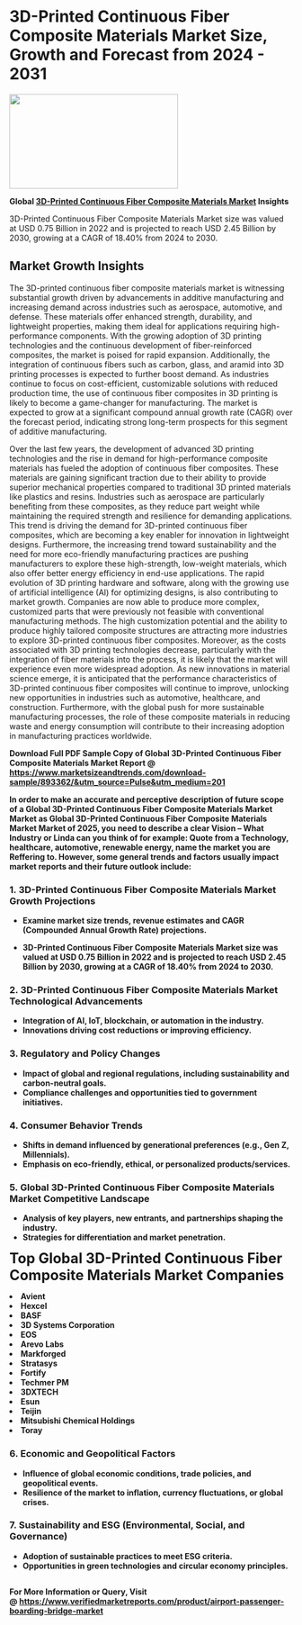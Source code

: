 <H1>3D-Printed Continuous Fiber Composite Materials Market Size, Growth and Forecast from 2024 - 2031</H1><img class="aligncenter size-medium wp-image-584254" src="https://thirdeyenews.in/wp-content/uploads/2024/09/Global-Market-Research-300x168.jpeg" alt="" width="300" height="168" /><p><strong>Global&nbsp;<a href="https://www.marketsizeandtrends.com/download-sample/893362/&amp;utm_source=Pulse&amp;utm_medium=201">3D-Printed Continuous Fiber Composite Materials Market</a> Insights</strong></p><p>3D-Printed Continuous Fiber Composite Materials Market size was valued at USD 0.75 Billion in 2022 and is projected to reach USD 2.45 Billion by 2030, growing at a CAGR of 18.40% from 2024 to 2030.</p><p><h2>Market Growth Insights</h2> <p>The 3D-printed continuous fiber composite materials market is witnessing substantial growth driven by advancements in additive manufacturing and increasing demand across industries such as aerospace, automotive, and defense. These materials offer enhanced strength, durability, and lightweight properties, making them ideal for applications requiring high-performance components. With the growing adoption of 3D printing technologies and the continuous development of fiber-reinforced composites, the market is poised for rapid expansion. Additionally, the integration of continuous fibers such as carbon, glass, and aramid into 3D printing processes is expected to further boost demand. As industries continue to focus on cost-efficient, customizable solutions with reduced production time, the use of continuous fiber composites in 3D printing is likely to become a game-changer for manufacturing. The market is expected to grow at a significant compound annual growth rate (CAGR) over the forecast period, indicating strong long-term prospects for this segment of additive manufacturing.</p> <p><strong></strong></p> <p>Over the last few years, the development of advanced 3D printing technologies and the rise in demand for high-performance composite materials has fueled the adoption of continuous fiber composites. These materials are gaining significant traction due to their ability to provide superior mechanical properties compared to traditional 3D printed materials like plastics and resins. Industries such as aerospace are particularly benefiting from these composites, as they reduce part weight while maintaining the required strength and resilience for demanding applications. This trend is driving the demand for 3D-printed continuous fiber composites, which are becoming a key enabler for innovation in lightweight designs. Furthermore, the increasing trend toward sustainability and the need for more eco-friendly manufacturing practices are pushing manufacturers to explore these high-strength, low-weight materials, which also offer better energy efficiency in end-use applications. The rapid evolution of 3D printing hardware and software, along with the growing use of artificial intelligence (AI) for optimizing designs, is also contributing to market growth. Companies are now able to produce more complex, customized parts that were previously not feasible with conventional manufacturing methods. The high customization potential and the ability to produce highly tailored composite structures are attracting more industries to explore 3D-printed continuous fiber composites. Moreover, as the costs associated with 3D printing technologies decrease, particularly with the integration of fiber materials into the process, it is likely that the market will experience even more widespread adoption. As new innovations in material science emerge, it is anticipated that the performance characteristics of 3D-printed continuous fiber composites will continue to improve, unlocking new opportunities in industries such as automotive, healthcare, and construction. Furthermore, with the global push for more sustainable manufacturing processes, the role of these composite materials in reducing waste and energy consumption will contribute to their increasing adoption in manufacturing practices worldwide.</p> <p><strong></p><p><span class=""><strong>Download Full PDF Sample Copy of Global 3D-Printed Continuous Fiber Composite Materials Market Report</strong> @ <a href="https://www.marketsizeandtrends.com/download-sample/893362/&amp;utm_source=Pulse&amp;utm_medium=201" target="_blank">https://www.marketsizeandtrends.com/download-sample/893362/&amp;utm_source=Pulse&amp;utm_medium=201</a></span></p><p>In order to make an accurate and perceptive description of future scope of a Global&nbsp;3D-Printed Continuous Fiber Composite Materials Market Market as Global&nbsp;3D-Printed Continuous Fiber Composite Materials Market Market of 2025, you need to describe a clear Vision &ndash; What Industry or Linda can you think of for example: Quote from a Technology, healthcare, automotive, renewable energy, name the market you are Reffering to. However, some general trends and factors usually impact market reports and their future outlook include:</p><h3>1.&nbsp;<strong>3D-Printed Continuous Fiber Composite Materials Market Growth Projections</strong></h3><ul><li>Examine market size trends, revenue estimates and CAGR (Compounded Annual Growth Rate) projections.</li><li><p>3D-Printed Continuous Fiber Composite Materials Market size was valued at USD 0.75 Billion in 2022 and is projected to reach USD 2.45 Billion by 2030, growing at a CAGR of 18.40% from 2024 to 2030.</p></li></ul><h3>2.&nbsp;<strong>3D-Printed Continuous Fiber Composite Materials Market Technological Advancements</strong></h3><ul><li>Integration of AI, IoT, blockchain, or automation in the industry.</li><li>Innovations driving cost reductions or improving efficiency.</li></ul><h3>3.&nbsp;<strong>Regulatory and Policy Changes</strong></h3><ul><li>Impact of global and regional regulations, including sustainability and carbon-neutral goals.</li><li>Compliance challenges and opportunities tied to government initiatives.</li></ul><h3>4.&nbsp;<strong>Consumer Behavior Trends</strong></h3><ul><li>Shifts in demand influenced by generational preferences (e.g., Gen Z, Millennials).</li><li>Emphasis on eco-friendly, ethical, or personalized products/services.</li></ul><h3>5.&nbsp;<strong>Global 3D-Printed Continuous Fiber Composite Materials Market Competitive Landscape</strong></h3><ul><li>Analysis of key players, new entrants, and partnerships shaping the industry.</li><li>Strategies for differentiation and market penetration.</li></ul><p data-pm-slice="1 1 []"><span style="color: inherit; font-family: inherit; font-size: 25px;">Top Global 3D-Printed Continuous Fiber Composite Materials Market Companies</span></p><div class="" data-test-id=""><p><li>Avient</li><li> Hexcel</li><li> BASF</li><li> 3D Systems Corporation</li><li> EOS</li><li> Arevo Labs</li><li> Markforged</li><li> Stratasys</li><li> Fortify</li><li> Techmer PM</li><li> 3DXTECH</li><li> Esun</li><li> Teijin</li><li> Mitsubishi Chemical Holdings</li><li> Toray</li></p></div><h3>6.&nbsp;<strong>Economic and Geopolitical Factors</strong></h3><ul><li>Influence of global economic conditions, trade policies, and geopolitical events.</li><li>Resilience of the market to inflation, currency fluctuations, or global crises.</li></ul><h3>7.&nbsp;<strong>Sustainability and ESG (Environmental, Social, and Governance)</strong></h3><ul><li>Adoption of sustainable practices to meet ESG criteria.</li><li>Opportunities in green technologies and circular economy principles.</li></ul><h2><strong style="font-size: 14px;">For More Information or Query, Visit @&nbsp;</strong><a style="background-color: #ffffff; font-size: 14px;" href="https://www.marketsizeandtrends.com/report/3d-printed-continuous-fiber-composite-materials-market/" target="_blank">https://www.verifiedmarketreports.com/product/airport-passenger-boarding-bridge-market</a></h2>
